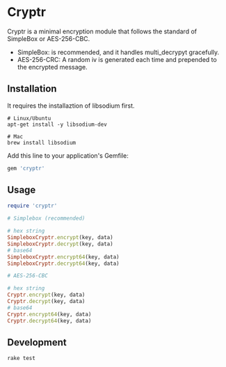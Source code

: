 # Cryptr

Cryptr is a minimal encryption module that follows the standard of SimpleBox or AES-256-CBC.

- SimpleBox: is recommended, and it handles multi_decrypyt gracefully.
- AES-256-CRC: A random iv is generated each time and prepended to the encrypted message.

## Installation

It requires the installaztion of libsodium first.

```
# Linux/Ubuntu
apt-get install -y libsodium-dev

# Mac
brew install libsodium
```

Add this line to your application's Gemfile:

```ruby
gem 'cryptr'
```

## Usage

```ruby
require 'cryptr'

# Simplebox (recommended)

# hex string
SimpleboxCryptr.encrypt(key, data)
SimpleboxCryptr.decrypt(key, data)
# base64
SimpleboxCryptr.encrypt64(key, data)
SimpleboxCryptr.decrypt64(key, data)

# AES-256-CBC

# hex string
Cryptr.encrypt(key, data)
Cryptr.decrypt(key, data)
# base64
Cryptr.encrypt64(key, data)
Cryptr.decrypt64(key, data)
```

## Development

```
rake test
```
